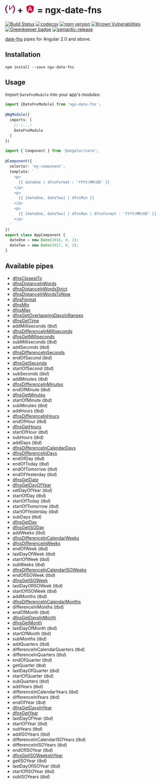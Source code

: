 # ![](./.github/date-fns.png) + ![](./.github/angular-red.png) = ngx-date-fns

[![Build Status](https://travis-ci.org/joanllenas/ngx-date-fns.png?branch=master)](https://travis-ci.org/joanllenas/ngx-date-fns)
[![codecov](https://codecov.io/gh/joanllenas/ngx-date-fns/branch/master/graph/badge.svg)](https://codecov.io/gh/joanllenas/ngx-date-fns)
[![npm version](https://badge.fury.io/js/ngx-date-fns.svg)](https://badge.fury.io/js/ngx-date-fns)
[![Known Vulnerabilities](https://snyk.io/test/github/joanllenas/ngx-date-fns/badge.svg)](https://snyk.io/test/github/joanllenas/ngx-date-fns)
[![Greenkeeper badge](https://badges.greenkeeper.io/joanllenas/ngx-date-fns.svg)](https://greenkeeper.io/)
[![semantic-release](https://img.shields.io/badge/%20%20%F0%9F%93%A6%F0%9F%9A%80-semantic--release-e10079.svg)](https://github.com/semantic-release/semantic-release)

[date-fns](https://date-fns.org/) pipes for Angular 2.0 and above.



Installation
------------

`npm install --save ngx-date-fns`


Usage
-----

Import `DateFnsModule` into your app's modules:

``` typescript
import {DateFnsModule} from 'ngx-date-fns';

@NgModule({
  imports: [
    // (...)
    DateFnsModule
  ]
})
```

``` typescript
import { Component } from '@angular/core';

@Component({
  selector: 'my-component',
  template: `
    <p>
      {{ dateOne | dfnsFormat : 'YYYY/MM/DD' }}
    </p>
    <p>
      {{ [dateOne, dateTwo] | dfnsMin }}
    </p>
    <p>
      {{ [dateOne, dateTwo] | dfnsMax | dfnsFormat : 'YYYY/MM/DD' }}
    </p>
  `
})
export class AppComponent {
  dateOne = new Date(2016, 0, 1);
  dateTwo = new Date(2017, 0, 1);
}
```


Available pipes
---------------
* [dfnsClosestTo](https://date-fns.org/docs/closestTo)
* [dfnsDistanceInWords](https://date-fns.org/docs/distanceInWords)
* [dfnsDistanceInWordsStrict](https://date-fns.org/docs/distanceInWordsStrict)
* [dfnsDistanceInWordsToNow](https://date-fns.org/docs/distanceInWordsToNow)
* [dfnsFormat](https://date-fns.org/docs/format)
* [dfnsMin](https://date-fns.org/docs/min)
* [dfnsMax](https://date-fns.org/docs/max)
* [dfnsGetOverlappingDaysInRanges](https://date-fns.org/docs/getOverlappingDaysInRanges)
* [dfnsGetTime](https://date-fns.org/docs/getTime)
* addMilliseconds (_tbd_)
* [dfnsDifferenceInMilliseconds](https://date-fns.org/docs/differenceInMilliseconds)
* [dfnsGetMilliseconds](https://date-fns.org/docs/getMilliseconds)
* subMilliseconds (_tbd_)
* addSeconds (_tbd_)
* [dfnsDifferenceInSeconds](https://date-fns.org/docs/differenceInSeconds)
* endOfSecond (_tbd_)
* [dfnsGetSeconds](https://date-fns.org/docs/getSeconds)
* startOfSecond (_tbd_)
* subSeconds (_tbd_)
* addMinutes (_tbd_)
* [dfnsDifferenceInMinutes](https://date-fns.org/docs/differenceInMinutes)
* endOfMinute (_tbd_)
* [dfnsGetMinutes](https://date-fns.org/docs/getMinutes)
* startOfMinute (_tbd_)
* subMinutes (_tbd_)
* addHours (_tbd_)
* [dfnsDifferenceInHours](https://date-fns.org/docs/differenceInHours)
* endOfHour (_tbd_)
* [dfnsGetHours](https://date-fns.org/docs/getHours)
* startOfHour (_tbd_)
* subHours (_tbd_)
* addDays (_tbd_)
* [dfnsDifferenceInCalendarDays](https://date-fns.org/docs/differenceInCalendarDays)
* [dfnsDifferenceInDays](https://date-fns.org/docs/differenceInDays)
* endOfDay (_tbd_)
* endOfToday (_tbd_)
* endOfTomorrow (_tbd_)
* endOfYesterday (_tbd_)
* [dfnsGetDate](https://date-fns.org/docs/getDate)
* [dfnsGetDayOfYear](https://date-fns.org/docs/getDayOfYear)
* setDayOfYear (_tbd_)
* startOfDay (_tbd_)
* startOfToday (_tbd_)
* startOfTomorrow (_tbd_)
* startOfYesterday (_tbd_)
* subDays (_tbd_)
* [dfnsGetDay](https://date-fns.org/docs/getDay)
* [dfnsGetISODay](https://date-fns.org/docs/getISODay)
* addWeeks (_tbd_)
* [dfnsDifferenceInCalendarWeeks](https://date-fns.org/docs/differenceInCalendarWeeks)
* [dfnsDifferenceInWeeks](https://date-fns.org/docs/differenceInWeeks)
* endOfWeek (_tbd_)
* lastDayOfWeek (_tbd_)
* startOfWeek (_tbd_)
* subWeeks (_tbd_)
* [dfnsDifferenceInCalendarISOWeeks](https://date-fns.org/docs/differenceInCalendarISOWeeks)
* endOfISOWeek (_tbd_)
* [dfnsGetISOWeek](https://date-fns.org/docs/getISOWeek)
* lastDayOfISOWeek (_tbd_)
* startOfISOWeek (_tbd_)
* addMonths (_tbd_)
* [dfnsDifferenceInCalendarMonths](https://date-fns.org/docs/differenceInCalendarMonths)
* differenceInMonths (_tbd_)
* endOfMonth (_tbd_)
* [dfnsGetDaysInMonth](https://date-fns.org/docs/getDaysInMonth)
* [dfnsGetMonth](https://date-fns.org/docs/getMonth)
* lastDayOfMonth (_tbd_)
* startOfMonth (_tbd_)
* subMonths (_tbd_)
* addQuarters (_tbd_)
* differenceInCalendarQuarters (_tbd_)
* differenceInQuarters (_tbd_)
* endOfQuarter (_tbd_)
* getQuarter (_tbd_)
* lastDayOfQuarter (_tbd_)
* startOfQuarter (_tbd_)
* subQuarters (_tbd_)
* addYears (_tbd_)
* differenceInCalendarYears (_tbd_)
* differenceInYears (_tbd_)
* endOfYear (_tbd_)
* [dfnsGetDaysInYear](https://date-fns.org/docs/getDaysInYear)
* [dfnsGetYear](https://date-fns.org/docs/getYear)
* lastDayOfYear (_tbd_)
* startOfYear (_tbd_)
* subYears (_tbd_)
* addISOYears (_tbd_)
* differenceInCalendarISOYears (_tbd_)
* differenceInISOYears (_tbd_)
* endOfISOYear (_tbd_)
* [dfnsGetISOWeeksInYear](https://date-fns.org/docs/getISOWeeksInYear)
* getISOYear (_tbd_)
* lastDayOfISOYear (_tbd_)
* startOfISOYear (_tbd_)
* subISOYears (_tbd_)
